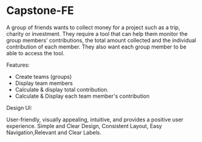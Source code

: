 # Capstone-FE

A group of friends wants to collect money for a project such as a trip, charity or investment. They require a tool that can help them monitor the group members' contributions, the total amount collected and the individual contribution of each member. They also want each group member to be able to access the tool.

Features:

- Create teams (groups)
- Display team members
- Calculate & display total contribution.
- Calculate & Display each team member's contribution

Design UI:

User-friendly, visually appealing, intuitive, and provides a positive user experience.
Simple and Clear Design, Consistent Layout, Easy Navigation,Relevant and Clear Labels.
